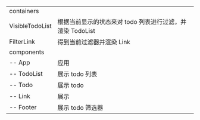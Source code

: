 

| | | 
| --- | --- |
| containers | |
| VisibleTodoList | 根据当前显示的状态来对 todo 列表进行过滤，并渲染 TodoList |
| FilterLink | 得到当前过滤器并渲染 Link | 
| components | |
| -- App | 应用 |
| -- TodoList | 展示 todo 列表 |
| -- Todo | 展示 todo
| -- Link | 展示 
| -- Footer | 展示 todo 筛选器 |
